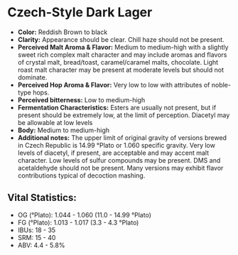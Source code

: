 # Czech-Style Dark Lager

- **Color:** Reddish Brown to black
- **Clarity:** Appearance should be clear. Chill haze should not be present.
- **Perceived Malt Aroma & Flavor:** Medium to medium-high with a slightly sweet rich complex malt character and may include aromas and flavors of crystal malt, bread/toast, caramel/caramel malts, chocolate. Light roast malt character may be present at moderate levels but should not dominate.
- **Perceived Hop Aroma & Flavor:** Very low to low with attributes of noble-type hops.
- **Perceived bitterness:** Low to medium-high
- **Fermentation Characteristics:** Esters are usually not present, but if present should be extremely low, at the limit of perception. Diacetyl may be allowable at low levels
- **Body:** Medium to medium-high
- **Additional notes:** The upper limit of original gravity of versions brewed in Czech Republic is 14.99 °Plato or 1.060 specific gravity. Very low levels of diacetyl, if present, are acceptable and may accent malt character. Low levels of sulfur compounds may be present. DMS and acetaldehyde should not be present. Many versions may exhibit flavor contributions typical of decoction mashing.

## Vital Statistics:

- OG (°Plato): 1.044 - 1.060 (11.0 - 14.99 °Plato) 
- FG (°Plato): 1.013 - 1.017 (3.3 - 4.3 °Plato)
- IBUs: 18 - 35
- SRM: 15 - 40
- ABV: 4.4 - 5.8%
